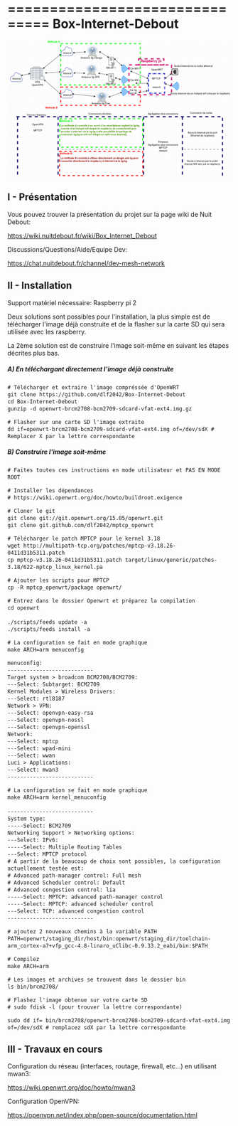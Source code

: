 ===============================
Box-Internet-Debout
===============================



![Box Internet Debout](/box-internet-debout.png)


## I - Présentation

Vous pouvez trouver la présentation du projet sur la page wiki de Nuit Debout:

https://wiki.nuitdebout.fr/wiki/Box_Internet_Debout


Discussions/Questions/Aide/Equipe Dev:

https://chat.nuitdebout.fr/channel/dev-mesh-network

## II - Installation

Support matériel nécessaire: Raspberry pi 2

Deux solutions sont possibles pour l'installation, la plus simple est de télécharger l'image déjà construite et de la flasher sur la carte SD qui sera utilisée avec les raspberry.

La 2ème solution est de construire l'image soit-même en suivant les étapes décrites plus bas.

#####  A) En téléchargant directement l'image déjà construite

```
# Télécharger et extraire l'image compréssée d'OpenWRT
git clone https://github.com/dlf2042/Box-Internet-Debout
cd Box-Internet-Debout
gunzip -d openwrt-brcm2708-bcm2709-sdcard-vfat-ext4.img.gz
```


```
# Flasher sur une carte SD l'image extraite
dd if=openwrt-brcm2708-bcm2709-sdcard-vfat-ext4.img of=/dev/sdX # Remplacer X par la lettre correspondante
```

#####  B) Construire l'image soit-même

```
# Faites toutes ces instructions en mode utilisateur et PAS EN MODE ROOT
```


```
# Installer les dépendances
# https://wiki.openwrt.org/doc/howto/buildroot.exigence
```


```
# Cloner le git 
git clone git://git.openwrt.org/15.05/openwrt.git
git clone git.github.com/dlf2042/mptcp_openwrt
```


```
# Télécharger le patch MPTCP pour le kernel 3.18
wget http://multipath-tcp.org/patches/mptcp-v3.18.26-0411d31b5311.patch
cp mptcp-v3.18.26-0411d31b5311.patch target/linux/generic/patches-3.18/622-mptcp_linux_kernel.pa
```


```
# Ajouter les scripts pour MPTCP
cp -R mptcp_openwrt/package openwrt/
```


```
# Entrez dans le dossier Openwrt et préparez la compilation
cd openwrt

./scripts/feeds update -a
./scripts/feeds install -a
```


```
# La configuration se fait en mode graphique
make ARCH=arm menuconfig
```


```
menuconfig:
---------------------------
Target system > broadcom BCM2708/BCM2709:
---Select: Subtarget: BCM2709
Kernel Modules > Wireless Drivers:
---Select: rtl8187
Network > VPN:
---Select: openvpn-easy-rsa
---Select: openvpn-nossl
---Select: openvpn-openssl
Network:
---Select: mptcp
---Select: wpad-mini
---Select: wwan
Luci > Applications:
---Select: mwan3
---------------------------
```


```
# La configuration se fait en mode graphique
make ARCH=arm kernel_menuconfig

---------------------------
System type:
-----Select: BCM2709
Networking Support > Networking options:
---Select: IPv6:
-----Select: Multiple Routing Tables
---Select: MPTCP protocol
# A partir de la beaucoup de choix sont possibles, la configuration actuellement testée est:
# Advanced path-manager control: Full mesh
# Advanced Scheduler control: Default
# Advanced congestion control: lia
-----Select: MPTCP: advanced path-manager control
-----Select: MPTCP: advanced scheduler control
---Select: TCP: advanced congestion control
---------------------------
```


```
# ajoutez 2 nouveaux chemins à la variable PATH
PATH=openwrt/staging_dir/host/bin:openwrt/staging_dir/toolchain-arm_cortex-a7+vfp_gcc-4.8-linaro_uClibc-0.9.33.2_eabi/bin:$PATH
```


```
# Compilez
make ARCH=arm
```


```
# Les images et archives se trouvent dans le dossier bin
ls bin/brcm2708/
```


```
# Flashez l'image obtenue sur votre carte SD
# sudo fdisk -l (pour trouver la lettre correspondante)
```


```
sudo dd if= bin/brcm2708/openwrt-brcm2708-bcm2709-sdcard-vfat-ext4.img of=/dev/sdX # remplacez sdX par la lettre correspondante
```


## III - Travaux en cours

Configuration du réseau (interfaces, routage, firewall, etc...) en utilisant mwan3:

https://wiki.openwrt.org/doc/howto/mwan3



Configuration OpenVPN:

https://openvpn.net/index.php/open-source/documentation.html
